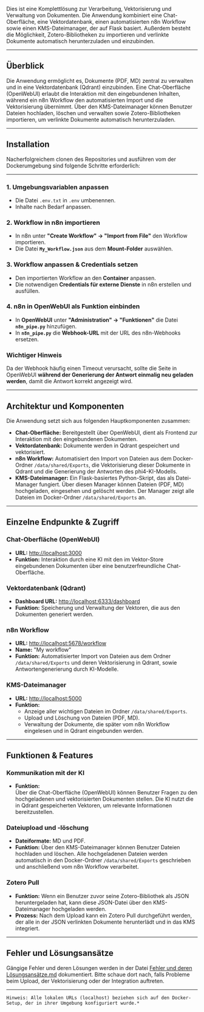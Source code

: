 Dies ist eine Komplettlösung zur Verarbeitung, Vektorisierung und Verwaltung von Dokumenten. Die Anwendung kombiniert eine Chat-Oberfläche, eine Vektordatenbank, einen automatisierten n8n Workflow sowie einen KMS-Dateimanager, der auf Flask basiert. Außerdem besteht die Möglichkeit, Zotero-Bibliotheken zu importieren und verlinkte Dokumente automatisch herunterzuladen und einzubinden.

---
## Überblick

Die Anwendung ermöglicht es, Dokumente (PDF, MD) zentral zu verwalten und in eine Vektordatenbank (Qdrant) einzubinden. Eine Chat-Oberfläche (OpenWebUI) erlaubt die Interaktion mit den eingebundenen Inhalten, während ein n8n Workflow den automatisierten Import und die Vektorisierung übernimmt. Über den KMS-Dateimanager können Benutzer Dateien hochladen, löschen und verwalten sowie Zotero-Bibliotheken importieren, um verlinkte Dokumente automatisch herunterzuladen.

---
## Installation

Nacherfolgreichem clonen des Repositories und ausführen vom der Dockerumgebung sind folgende Schritte erforderlich:

---
### 1. Umgebungsvariablen anpassen  
- Die Datei `.env.txt` in `.env` umbenennen.  
- Inhalte nach Bedarf anpassen.  

### 2. Workflow in n8n importieren  
- In n8n unter **"Create Workflow" → "Import from File"** den Workflow importieren.  
- Die Datei **`My_Workflow.json`** aus dem **Mount-Folder** auswählen.  

### 3. Workflow anpassen & Credentials setzen  
- Den importierten Workflow an den **Container** anpassen.  
- Die notwendigen **Credentials für externe Dienste** in n8n erstellen und ausfüllen.  

### 4. n8n in OpenWebUI als Funktion einbinden  
- In **OpenWebUI** unter **"Administration" → "Funktionen"** die Datei **`n8n_pipe.py`** hinzufügen.  
- In **`n8n_pipe.py`** die **Webhook-URL** mit der URL des n8n-Webhooks ersetzen.  

### Wichtiger Hinweis  
Da der Webhook häufig einen Timeout verursacht, sollte die Seite in OpenWebUI **während der Generierung der Antwort einmalig neu geladen werden**, damit die Antwort korrekt angezeigt wird.

---
## Architektur und Komponenten

Die Anwendung setzt sich aus folgenden Hauptkomponenten zusammen:

- **Chat-Oberfläche:** Bereitgestellt über OpenWebUI, dient als Frontend zur Interaktion mit den eingebundenen Dokumenten.
- **Vektordatenbank:** Dokumente werden in Qdrant gespeichert und vektorisiert. 
- **n8n Workflow:** Automatisiert den Import von Dateien aus dem Docker-Ordner `/data/shared/Exports`, die Vektorisierung dieser Dokumente in Qdrant und die Generierung der Antworten des phi4-KI-Modells.
- **KMS-Dateimanager:** Ein Flask-basiertes Python-Skript, das als Datei-Manager fungiert. Über diesen Manager können Dateien (PDF, MD) hochgeladen, eingesehen und gelöscht werden. Der Manager zeigt alle Dateien im Docker-Ordner `/data/shared/Exports` an.

---
## Einzelne Endpunkte & Zugriff

### Chat-Oberfläche (OpenWebUI)

- **URL:** [http://localhost:3000](http://localhost:3000)
- **Funktion:** Interaktion durch eine KI mit den im Vektor-Store eingebundenen Dokumenten über eine benutzerfreundliche Chat-Oberfläche.

### Vektordatenbank (Qdrant)

- **Dashboard URL:** [http://localhost:6333/dashboard](http://localhost:6333/dashboard) 
- **Funktion:** Speicherung und Verwaltung der Vektoren, die aus den Dokumenten generiert werden.

### n8n Workflow

- **URL:** [http://localhost:5678/workflow](http://localhost:5678/workflow) 
- **Name:** "My workflow"
- **Funktion:** Automatisierter Import von Dateien aus dem Ordner `/data/shared/Exports` und deren Vektorisierung in Qdrant, sowie Antwortengenerierung durch KI-Modelle.

### KMS-Dateimanager

- **URL:** [http://localhost:5000](http://localhost:5000)
- **Funktion:** 
	- Anzeige aller wichtigen Dateien im Ordner `/data/shared/Exports`.
	- Upload und Löschung von Dateien (PDF, MD).
	- Verwaltung der Dokumente, die später vom n8n Workflow eingelesen und in Qdrant eingebunden werden.

---
## Funktionen & Features

### Kommunikation mit der KI

- **Funktion:**  
    Über die Chat-Oberfläche (OpenWebUI) können Benutzer Fragen zu den hochgeladenen und vektorisierten Dokumenten stellen. Die KI nutzt die in Qdrant gespeicherten Vektoren, um relevante Informationen bereitzustellen.

### Dateiupload und -löschung

- **Dateiformate:** MD und PDF. 
- **Funktion:** Über den KMS-Dateimanager können Benutzer Dateien hochladen und löschen. Alle hochgeladenen Dateien werden automatisch in den Docker-Ordner `/data/shared/Exports` geschrieben und anschließend vom n8n Workflow verarbeitet.

### Zotero Pull

- **Funktion:** Wenn ein Benutzer zuvor seine Zotero-Bibliothek als JSON heruntergeladen hat, kann diese JSON-Datei über den KMS-Dateimanager hochgeladen werden.
- **Prozess:** Nach dem Upload kann ein Zotero Pull durchgeführt werden, der alle in der JSON verlinkten Dokumente herunterlädt und in das KMS integriert.

---
## Fehler und Lösungsansätze

Gängige Fehler und deren Lösungen werden in der Datei [Fehler und deren Lösungsansätze.md](Fehler%20und%20deren%20Lösungsans%C3%A4tze.md) dokumentiert. Bitte schaue dort nach, falls Probleme beim Upload, der Vektorisierung oder der Integration auftreten.

---
`Hinweis: Alle lokalen URLs (localhost) beziehen sich auf den Docker-Setup, der in ihrer Umgebung konfiguriert wurde.*`
